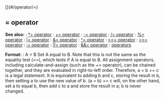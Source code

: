 []{#/operator/=}
## = operator
**See also:**
:   [\*= operator](#/operator/*=)
:   [+= operator](#/operator/+=)
:   [-= operator](#/operator/-=)
:   [/= operator](#/operator//=)
:   [%= operator](#/operator/%=)
:   [\|= operator](#/operator/%7C=)
:   [&= operator](#/operator/&=)
:   [\^= operator](#/operator/%5E=)
:   [\<\<= operator](#/operator/%3c%3c=)
:   [\>\>= operator](#/operator/%3e%3e=)
:   [:= operator](#/operator/:=)
:   [\|\|= operator](#/operator/%7C%7C=)
:   [&&= operator](#/operator/&&=)
:   [operators](#/operator)
<!-- -->
**Format:**
:   A = B
Set A equal to B.
Note that this is not the same as the equality test (==), which tests if
A is equal to B.
All assignment operators, including calculate-and-assign (such as the +=
operator), can be chained together, and they are evaluated in
right-to-left order. Therefore, a = b += c is a legal statement. It is
equivalent to adding b and c, storing the result in b, then setting a to
use the new value of b. (a = b) += c will, on the other hand, set a to
equal b, then add c to a and store the result in a; b is never changed.